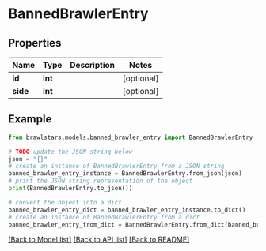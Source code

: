 # BannedBrawlerEntry


## Properties

Name | Type | Description | Notes
------------ | ------------- | ------------- | -------------
**id** | **int** |  | [optional] 
**side** | **int** |  | [optional] 

## Example

```python
from brawlstars.models.banned_brawler_entry import BannedBrawlerEntry

# TODO update the JSON string below
json = "{}"
# create an instance of BannedBrawlerEntry from a JSON string
banned_brawler_entry_instance = BannedBrawlerEntry.from_json(json)
# print the JSON string representation of the object
print(BannedBrawlerEntry.to_json())

# convert the object into a dict
banned_brawler_entry_dict = banned_brawler_entry_instance.to_dict()
# create an instance of BannedBrawlerEntry from a dict
banned_brawler_entry_from_dict = BannedBrawlerEntry.from_dict(banned_brawler_entry_dict)
```
[[Back to Model list]](../README.md#documentation-for-models) [[Back to API list]](../README.md#documentation-for-api-endpoints) [[Back to README]](../README.md)


